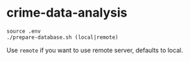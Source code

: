 # crime-data-analysis

```
source .env
./prepare-database.sh (local|remote)
```

Use `remote` if you want to use remote server, defaults to local.